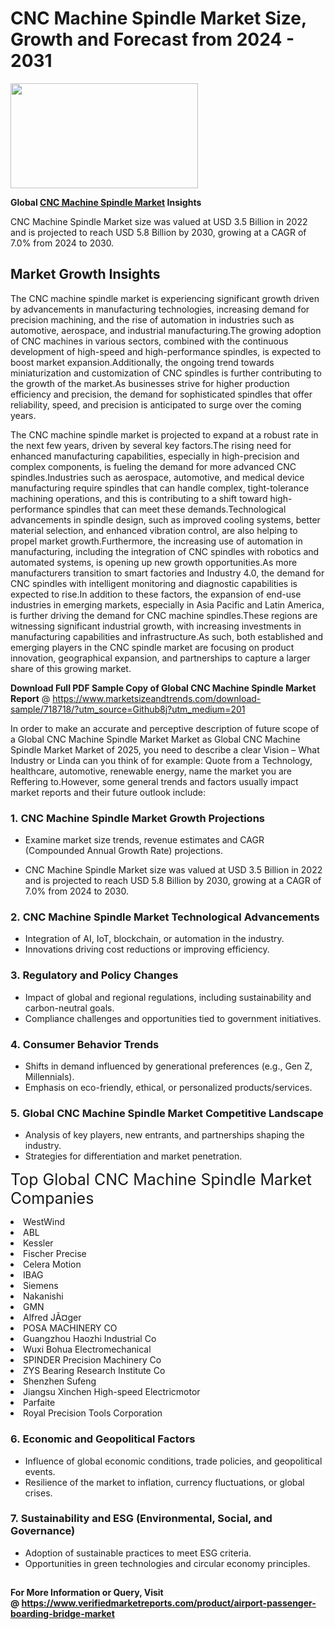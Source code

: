 <H1>CNC Machine Spindle Market Size, Growth and Forecast from 2024 - 2031</H1><img class="aligncenter size-medium wp-image-584254" src="https://thirdeyenews.in/wp-content/uploads/2024/09/Global-Market-Research-300x168.jpeg" alt="" width="300" height="168" /><p><strong>Global&nbsp;<a href="https://www.marketsizeandtrends.com/download-sample/718718/?utm_source=Github8j?utm_medium=201">CNC Machine Spindle Market</a> Insights</strong></p><p>CNC Machine Spindle Market size was valued at USD 3.5 Billion in 2022 and is projected to reach USD 5.8 Billion by 2030, growing at a CAGR of 7.0% from 2024 to 2030.</p><p><h2>Market Growth Insights</h2> <p>The CNC machine spindle market is experiencing significant growth driven by advancements in manufacturing technologies, increasing demand for precision machining, and the rise of automation in industries such as automotive, aerospace, and industrial manufacturing.The growing adoption of CNC machines in various sectors, combined with the continuous development of high-speed and high-performance spindles, is expected to boost market expansion.Additionally, the ongoing trend towards miniaturization and customization of CNC spindles is further contributing to the growth of the market.As businesses strive for higher production efficiency and precision, the demand for sophisticated spindles that offer reliability, speed, and precision is anticipated to surge over the coming years.</p> <p>The CNC machine spindle market is projected to expand at a robust rate in the next few years, driven by several key factors.The rising need for enhanced manufacturing capabilities, especially in high-precision and complex components, is fueling the demand for more advanced CNC spindles.Industries such as aerospace, automotive, and medical device manufacturing require spindles that can handle complex, tight-tolerance machining operations, and this is contributing to a shift toward high-performance spindles that can meet these demands.Technological advancements in spindle design, such as improved cooling systems, better material selection, and enhanced vibration control, are also helping to propel market growth.Furthermore, the increasing use of automation in manufacturing, including the integration of CNC spindles with robotics and automated systems, is opening up new growth opportunities.As more manufacturers transition to smart factories and Industry 4.0, the demand for CNC spindles with intelligent monitoring and diagnostic capabilities is expected to rise.In addition to these factors, the expansion of end-use industries in emerging markets, especially in Asia Pacific and Latin America, is further driving the demand for CNC machine spindles.These regions are witnessing significant industrial growth, with increasing investments in manufacturing capabilities and infrastructure.As such, both established and emerging players in the CNC spindle market are focusing on product innovation, geographical expansion, and partnerships to capture a larger share of this growing market.<p><span class=""><strong>Download Full PDF Sample Copy of Global CNC Machine Spindle Market Report</strong> @ <a href="https://www.marketsizeandtrends.com/download-sample/718718/?utm_source=Github8j?utm_medium=201" target="_blank">https://www.marketsizeandtrends.com/download-sample/718718/?utm_source=Github8j?utm_medium=201</a></span></p><p>In order to make an accurate and perceptive description of future scope of a Global&nbsp;CNC Machine Spindle Market Market as Global&nbsp;CNC Machine Spindle Market Market of 2025, you need to describe a clear Vision &ndash; What Industry or Linda can you think of for example: Quote from a Technology, healthcare, automotive, renewable energy, name the market you are Reffering to.However, some general trends and factors usually impact market reports and their future outlook include:</p><h3>1.&nbsp;<strong>CNC Machine Spindle Market Growth Projections</strong></h3><ul><li>Examine market size trends, revenue estimates and CAGR (Compounded Annual Growth Rate) projections.</li><li><p>CNC Machine Spindle Market size was valued at USD 3.5 Billion in 2022 and is projected to reach USD 5.8 Billion by 2030, growing at a CAGR of 7.0% from 2024 to 2030.</p></li></ul><h3>2.&nbsp;<strong>CNC Machine Spindle Market Technological Advancements</strong></h3><ul><li>Integration of AI, IoT, blockchain, or automation in the industry.</li><li>Innovations driving cost reductions or improving efficiency.</li></ul><h3>3.&nbsp;<strong>Regulatory and Policy Changes</strong></h3><ul><li>Impact of global and regional regulations, including sustainability and carbon-neutral goals.</li><li>Compliance challenges and opportunities tied to government initiatives.</li></ul><h3>4.&nbsp;<strong>Consumer Behavior Trends</strong></h3><ul><li>Shifts in demand influenced by generational preferences (e.g., Gen Z, Millennials).</li><li>Emphasis on eco-friendly, ethical, or personalized products/services.</li></ul><h3>5.&nbsp;<strong>Global CNC Machine Spindle Market Competitive Landscape</strong></h3><ul><li>Analysis of key players, new entrants, and partnerships shaping the industry.</li><li>Strategies for differentiation and market penetration.</li></ul><p data-pm-slice="1 1 []"><span style="color: inherit; font-family: inherit; font-size: 25px;">Top Global CNC Machine Spindle Market Companies</span></p><div class="" data-test-id=""><p><li>WestWind</li><li> ABL</li><li> Kessler</li><li> Fischer Precise</li><li> Celera Motion</li><li> IBAG</li><li> Siemens</li><li> Nakanishi</li><li> GMN</li><li> Alfred JÃ¤ger</li><li> POSA MACHINERY CO</li><li> Guangzhou Haozhi Industrial Co</li><li> Wuxi Bohua Electromechanical</li><li> SPINDER Precision Machinery Co</li><li> ZYS Bearing Research Institute Co</li><li> Shenzhen Sufeng</li><li> Jiangsu Xinchen High-speed Electricmotor</li><li> Parfaite</li><li> Royal Precision Tools Corporation</li></p></div><h3>6.&nbsp;<strong>Economic and Geopolitical Factors</strong></h3><ul><li>Influence of global economic conditions, trade policies, and geopolitical events.</li><li>Resilience of the market to inflation, currency fluctuations, or global crises.</li></ul><h3>7.&nbsp;<strong>Sustainability and ESG (Environmental, Social, and Governance)</strong></h3><ul><li>Adoption of sustainable practices to meet ESG criteria.</li><li>Opportunities in green technologies and circular economy principles.</li></ul><h2><strong style="font-size: 14px;">For More Information or Query, Visit @&nbsp;</strong><a style="background-color: #ffffff; font-size: 14px;" href="https://www.marketsizeandtrends.com/report/cnc-machine-spindle-market/" target="_blank">https://www.verifiedmarketreports.com/product/airport-passenger-boarding-bridge-market</a></h2>